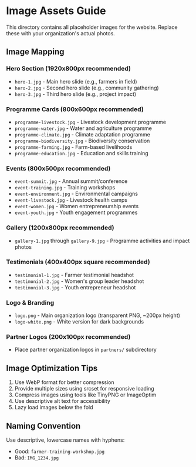 # Image Assets Guide

This directory contains all placeholder images for the website. Replace these with your organization's actual photos.

## Image Mapping

### Hero Section (1920x800px recommended)
- `hero-1.jpg` - Main hero slide (e.g., farmers in field)
- `hero-2.jpg` - Second hero slide (e.g., community gathering)
- `hero-3.jpg` - Third hero slide (e.g., project impact)

### Programme Cards (800x600px recommended)
- `programme-livestock.jpg` - Livestock development programme
- `programme-water.jpg` - Water and agriculture programme
- `programme-climate.jpg` - Climate adaptation programme
- `programme-biodiversity.jpg` - Biodiversity conservation
- `programme-farming.jpg` - Farm-based livelihoods
- `programme-education.jpg` - Education and skills training

### Events (800x500px recommended)
- `event-summit.jpg` - Annual summit/conference
- `event-training.jpg` - Training workshops
- `event-environment.jpg` - Environmental campaigns
- `event-livestock.jpg` - Livestock health camps
- `event-women.jpg` - Women entrepreneurship events
- `event-youth.jpg` - Youth engagement programmes

### Gallery (1200x800px recommended)
- `gallery-1.jpg` through `gallery-9.jpg` - Programme activities and impact photos

### Testimonials (400x400px square recommended)
- `testimonial-1.jpg` - Farmer testimonial headshot
- `testimonial-2.jpg` - Women's group leader headshot
- `testimonial-3.jpg` - Youth entrepreneur headshot

### Logo & Branding
- `logo.png` - Main organization logo (transparent PNG, ~200px height)
- `logo-white.png` - White version for dark backgrounds

### Partner Logos (200x100px recommended)
- Place partner organization logos in `partners/` subdirectory

## Image Optimization Tips
1. Use WebP format for better compression
2. Provide multiple sizes using srcset for responsive loading
3. Compress images using tools like TinyPNG or ImageOptim
4. Use descriptive alt text for accessibility
5. Lazy load images below the fold

## Naming Convention
Use descriptive, lowercase names with hyphens:
- Good: `farmer-training-workshop.jpg`
- Bad: `IMG_1234.jpg`
